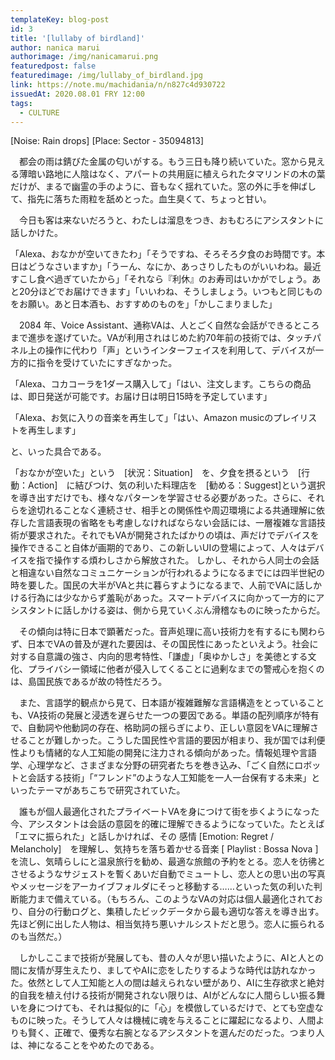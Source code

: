 ```yaml
---
templateKey: blog-post
id: 3
title: '[lullaby of birdland]'
author: nanica marui
authorimage: /img/nanicamarui.png
featuredpost: false
featuredimage: /img/lullaby_of_birdland.jpg
link: https://note.mu/machidania/n/n827c4d930722
issuedAt: 2020.08.01 FRY 12:00
tags:
  - CULTURE
---
```

[Noise: Rain drops] [Place: Sector - 35094813]

　都会の雨は錆びた金属の匂いがする。もう三日も降り続いていた。窓から見える薄暗い路地に人陰はなく、アパートの共用庭に植えられたタマリンドの木の葉だけが、まるで幽霊の手のように、音もなく揺れていた。窓の外に手を伸ばして、指先に落ちた雨粒を舐めとった。血生臭くて、ちょっと甘い。

　今日も客は来ないだろうと、わたしは溜息をつき、おもむろにアシスタントに話しかけた。

「Alexa、おなかが空いてきたわ」「そうですね、そろそろ夕食のお時間です。本日はどうなさいますか」「うーん、なにか、あっさりしたものがいいわね。最近すこし食べ過ぎていたから」「それなら『利休』のお寿司はいかがでしょう。あと20分ほどでお届けできます」「いいわね、そうしましょう。いつもと同じものをお願い。あと日本酒も、おすすめのものを」「かしこまりました」

　2084 年、Voice Assistant、通称VAは、人とごく自然な会話ができるところまで進歩を遂げていた。VAが利用されはじめた約70年前の技術では、タッチパネル上の操作に代わり「声」というインターフェイスを利用して、デバイスが一方的に指令を受けていたにすぎなかった。

「Alexa、コカコーラを1ダース購入して」「はい、注文します。こちらの商品は、即日発送が可能です。お届け日は明日15時を予定しています」

「Alexa、お気に入りの音楽を再生して」「はい、Amazon musicのプレイリストを再生します」

と、いった具合である。

「おなかが空いた」という　[状況：Situation]　を、夕食を摂るという　[行動：Action]　に結びつけ、気の利いた料理店を　[勧める：Suggest]という選択を導き出すだけでも、様々なパターンを学習させる必要があった。さらに、それらを途切れることなく連続させ、相手との関係性や周辺環境による共通理解に依存した言語表現の省略をも考慮しなければならない会話には、一層複雑な言語技術が要求された。それでもVAが開発されたばかりの頃は、声だけでデバイスを操作できること自体が画期的であり、この新しいUIの登場によって、人々はデバイスを指で操作する煩わしさから解放された。
しかし、それから人同士の会話と相違ない自然なコミュニケーションが行われるようになるまでには四半世紀の時を要した。国民の大半がVAと共に暮らすようになるまで、人前でVAに話しかける行為には少なからず羞恥があった。スマートデバイスに向かって一方的にアシスタントに話しかける姿は、側から見ていくぶん滑稽なものに映ったからだ。

　その傾向は特に日本で顕著だった。音声処理に高い技術力を有するにも関わらず、日本でVAの普及が遅れた要因は、その国民性にあったといえよう。社会に対する自意識の強さ、内向的思考特性、「謙虚」「奥ゆかしさ」を美徳とする文化、プライバシー領域に他者が侵入してくることに過剰なまでの警戒心を抱くのは、島国民族であるが故の特性だろう。

　また、言語学的観点から見て、日本語が複雑難解な言語構造をとっていることも、VA技術の発展と浸透を遅らせた一つの要因である。単語の配列順序が特有で、自動詞や他動詞の存在、格助詞の揺らぎにより、正しい意図をVAに理解させることが難しかった。こうした国民性や言語的要因が相まり、我が国では利便性よりも情緒的な人工知能の開発に注力される傾向があった。情報処理や言語学、心理学など、さまざまな分野の研究者たちを巻き込み、「ごく自然にロボットと会話する技術」「“フレンド”のような人工知能を一人一台保有する未来」といったテーマがあちこちで研究されていた。

　誰もが個人最適化されたプライベートVAを身につけて街を歩くようになった今、アシスタントは会話の意図を的確に理解できるようになっていた。たとえば「エマに振られた」と話しかければ、その 感情 [Emotion: Regret / Melancholy]　を理解し、気持ちを落ち着かせる音楽 [ Playlist : Bossa Nova ] を流し、気晴らしにと温泉旅行を勧め、最適な旅館の予約をとる。恋人を彷彿とさせるようなサジェストを暫くあいだ自動でミュートし、恋人との思い出の写真やメッセージをアーカイブフォルダにそっと移動する……といった気の利いた判断能力まで備えている。（もちろん、このようなVAの対応は個人最適化されており、自分の行動ログと、集積したビックデータから最も適切な答えを導き出す。先ほど例に出した人物は、相当気持ち悪いナルシストだと思う。恋人に振られるのも当然だ。）

　しかしここまで技術が発展しても、昔の人々が思い描いたように、AIと人との間に友情が芽生えたり、ましてやAIに恋をしたりするような時代は訪れなかった。依然として人工知能と人の間は越えられない壁があり、AIに生存欲求と絶対的自我を植え付ける技術が開発されない限りは、AIがどんなに人間らしい振る舞いを身につけても、それは擬似的に「心」を模倣しているだけで、とても空虚なものに映った。そうして人々は機械に魂を与えることに躍起になるより、人間よりも賢く、正確で、優秀な右腕となるアシスタントを選んだのだった。つまり人は、神になることをやめたのである。
